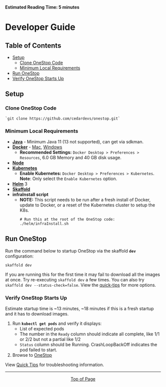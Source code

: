 **Estimated Reading Time: 5 minutes**
# Developer Guide
## Table of Contents
* [Setup](#setup)
    * [Clone OneStop Code](#clone-onestop-code)
    * [Minimum Local Requirements](#minimum-local-requirements)
* [Run OneStop](#run-onestop)
* [Verify OneStop Starts Up](#verify-onestop-starts-up)

## Setup
### Clone OneStop Code
    `git clone https://github.com/cedardevs/onestop.git`
    
### Minimum Local Requirements
 * **[Java](https://www.java.com/)** - Minimum Java 11 (13 not supported), can get via sdkman. 
 * **[Docker](https://www.docker.com/)** - [Mac](https://hub.docker.com/editions/community/docker-ce-desktop-mac), [Windows](https://hub.docker.com/editions/community/docker-ce-desktop-windows)
    * **Recommended Settings:** `Docker Desktop > Preferences > Resources`, 6.0 GB Memory and 40 GB disk usage.
 * **[Node](https://nodejs.org/)**
 * **[Kubernetes](https://kubernetes.io/)**
    * **Enable Kubernetes:** `Docker Desktop > Preferences > Kubernetes`. **Note**: Only select the `Enable Kubernetes` option.
 * **[Helm](https://helm.sh/)** 3
 * **[Skaffold](https://skaffold.dev/)**
 * **infraInstall script**
    * **NOTE:** This script needs to be run after a fresh install of Docker, update to Docker, or a reset of the Kubernetes cluster to setup the K8s.
      ```
      # Run this at the root of the OneStop code:
      ./helm/infraInstall.sh
      ```

## Run OneStop
Run the command below to startup OneStop via the skaffold **`dev`** configuration:

`skaffold dev`

If you are running this for the first time it may fail to download all the images at once. Try re-executing `skaffold dev` a few times.
You can also try `skaffold dev --status-check=false`. View the [quick-tips](quick-tips) for more options.

### Verify OneStop Starts Up
Estimate startup time is ~13 minutes, ~18 minutes if this is a fresh startup and it has to download images.

1. Run **`kubectl get pods`** and verify it displays:
    * List of expected pods
    * The number in the `Ready` column should indicate all complete, like 1/1 or 2/2 but not a partial like 1/2
    * `Status` column should be Running. CrashLoopBackOff indicates the pod failed to start.
1. Browse to [OneStop](http://localhost/onestop)

View [Quick Tips](quick-tips) for troubleshooting information.

<hr>
<div align="center"><a href="#">Top of Page</a></div>
